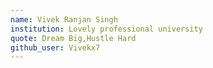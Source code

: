 ```yaml
---
name: Vivek Ranjan Singh
institution: Lovely professional university
quote: Dream Big,Hustle Hard
github_user: Vivekx7
---
```

